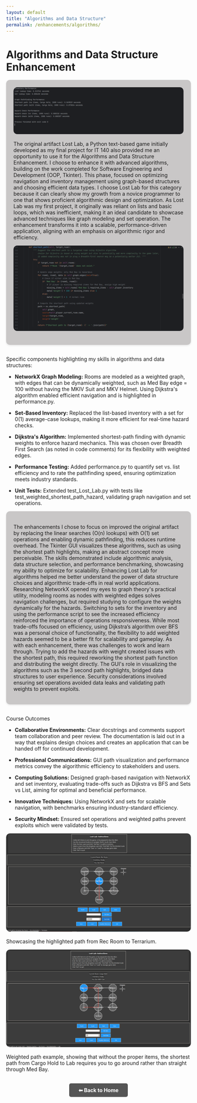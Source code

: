 ```yaml
---
layout: default
title: "Algorithms and Data Structure"
permalink: /enhancements/algorithms/
---
```


# Algorithms and Data Structure Enhancement 

<div style="background-color: #c9c7c7; padding: 20px; border-radius: 10px; box-shadow: 0 2px 5px rgba(0,0,0,0.1); margin-bottom: 30px;">

<!-- Performance Screenshot -->
<div style="text-align:center; margin-bottom: 15px;">
  <img src="/images/performance.png" alt="Lost Lab Performance Screenshot" style="max-width:100%; border-radius:10px;">
</div>

The original artifact Lost Lab, a Python text-based game initially developed as my final project for IT 140 also provided me an opportunity to use it for the Algorithms and Data Structure Enhancement. I choose to enhance it with advanced algorithms, building on the work completed for Software Engineering and Development (OOP, Tkinter). This phase, focused on optimizing navigation and inventory management using graph-based structures and choosing efficient data types. I choose Lost Lab for this category because it can clearly show my growth from a novice programmer to one that shows proficient algorithmic design and optimization. As Lost Lab was my first project, it originally was reliant on lists and basic loops, which was inefficient, making it an ideal candidate to showcase advanced techniques like graph modeling and set operation. The enhancement transforms it into a scalable, performance-driven application, aligning with an emphasis on algorithmic rigor and efficiency. 

<!-- Shortest Path Screenshot -->
<div style="text-align:center; margin-bottom: 15px;">
  <img src="/images/shortestpath.png" alt="Shortest Path Code Screenshot" style="max-width:100%; border-radius:10px;">
</div>

</div>

Specific components highlighting my skills in algorithms and data structures:

- **NetworkX Graph Modeling:** Rooms are modeled as a weighted graph, with edges that can be dynamically weighted, such as Med Bay edge = 100 without having the MKIV Suit and MKV Helmet. Using Dijkstra's algorithm enabled efficient navigation and is highlighted in performance.py.

- **Set-Based Inventory:** Replaced the list-based inventory with a set for 0(1) average-case lookups, making it more efficient for real-time hazard checks.

- **Dijkstra's Algorithm:** Implemented shortest-path finding with dynamic weights to enforce hazard mechanics. This was chosen over Breadth First Search (as noted in code comments) for its flexibility with weighted edges.

- **Performance Testing:** Added performance.py to quantify set vs. list efficiency and to rate the pathfinding speed, ensuring optimization meets industry standards.

- **Unit Tests:** Extended test_Lost_Lab.py with tests like test_weighted_shortest_path_hazard, validating graph navigation and set operations.   
  
<div style="background-color: #c9c7c7; padding: 20px; border-radius: 10px; box-shadow: 0 2px 5px rgba(0,0,0,0.1); margin-bottom: 30px;">

The enhancements I chose to focus on improved the original artifact by replacing the linear searches (O(n) lookups) with O(1) set operations and enabling dynamic pathfinding, this reduces runtime overhead. The Tkinter GUI visualizes these algorithms, such as using the shortest path highlights, making an abstract concept more perceivable. The skills demonstrated include algorithmic analysis, data structure selection, and performance benchmarking, showcasing my ability to optimize for scalability. Enhancing Lost Lab for algorithms helped me better understand the power of data structure choices and algorithmic trade-offs in real world applications. Researching NetworkX opened my eyes to graph theory's practical utility, modeling rooms as nodes with weighted edges solves navigation challenges, but required studying to configure the weights dynamically for the hazards. Switching to sets for the inventory and using the performance script to see the increased efficiency reinforced the importance of operations responsiveness. While most trade-offs focused on efficiency, using Dijkstra’s algorithm over BFS was a personal choice of functionality, the flexibility to add weighted hazards seemed to be a better fit for scalability and gameplay. As with each enhancement, there was challenges to work and learn through. Trying to add the hazards with weight created issues with the shortest path, this required reworking the shortest path function and distributing the weight directly. The GUI's role in visualizing the algorithms such as the 3 second path highlights, bridged data structures to user experience. Security considerations involved ensuring set operations avoided data leaks and validating path weights to prevent exploits. 

</div>

Course Outcomes

- **Collaborative Environments:** Clear docstrings and comments support team collaboration and peer review. The documentation is laid out in a way that explains design choices and creates an application that can be handed off for continued development.

- **Professional Communications:** GUI path visualization and performance metrics convey the algorithmic efficiency to stakeholders and users.

- **Computing Solutions:** Designed graph-based navigation with NetworkX and set inventory, evaluating trade-offs such as Dijkstra vs BFS and Sets vs List, aiming for optimal and beneficial performance.

- **Innovative Techniques:** Using NetworkX and sets for scalable navigation, with benchmarks ensuring industry-standard efficiency.

- **Security Mindset:** Ensured set operations and weighted paths prevent exploits which were validated by tests.

<!-- Highlighted Path Example -->
<div style="text-align:center; margin-bottom: 15px;">
  <img src="/images/hpexample.png" alt="Highlighted Path Example Lost Lab" style="max-width:100%; border-radius:10px;">
</div>

Showcasing the highlighted path from Rec Room to Terrarium.

<!-- Weighted Path Example -->
<div style="text-align:center; margin-bottom: 15px;">
  <img src="/images/weightedexample.png" alt="Weighted Path Example Lost Lab" style="max-width:100%; border-radius:10px;">
</div>

Weighted path example, showing that without the proper items, the shortest path from Cargo Hold to Lab requires you to go around rather than straight through Med Bay. 

<div style="text-align:center; margin-top:40px;">
  <a href="/" 
     style="background-color:#555; color:white; padding:10px 25px; text-decoration:none; border-radius:5px; font-weight:bold;">
     ⬅ Back to Home
  </a>
</div>
